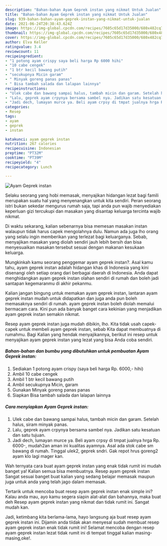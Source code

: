 ```yaml
---
description: "Bahan-bahan Ayam Geprek instan yang nikmat Untuk Jualan"
title: "Bahan-bahan Ayam Geprek instan yang nikmat Untuk Jualan"
slug: 939-bahan-bahan-ayam-geprek-instan-yang-nikmat-untuk-jualan
date: 2021-06-24T20:38:43.624Z
image: https://img-global.cpcdn.com/recipes/7605c65d17d35000/680x482cq70/ayam-geprek-instan-foto-resep-utama.jpg
thumbnail: https://img-global.cpcdn.com/recipes/7605c65d17d35000/680x482cq70/ayam-geprek-instan-foto-resep-utama.jpg
cover: https://img-global.cpcdn.com/recipes/7605c65d17d35000/680x482cq70/ayam-geprek-instan-foto-resep-utama.jpg
author: Elva Keller
ratingvalue: 3.4
reviewcount: 11
recipeingredient:
- "1 potong ayam crispy saya beli harga Rp 6000 hihi"
- "10 cabe cengek"
- "1 btr kecil bawang putih"
- "secukupnya Micin garam"
- " Minyak goreng panas panas"
- " Bisa tambah salada dan lalapan lainnya"
recipeinstructions:
- "Ulek cabe dan bawang sampai halus, tambah micin dan garam. Setelah halus, siram minyak panas."
- "Lalu, geprek ayam crpynya bersama sambel nya. Jadikan satu kesatuan dan satu tujuan."
- "Jadi dech, lumayan murce ya. Beli ayam crpsy di tmpat jualnya hrga Rp. 6000-, mudah2an aman ini kualitas ayamnya. Asal ada stok cabe sm bawang di rumah. Tinggal ulek2, geprek sndri. Gak repot hrus goreng2 ayam klo lagi mager kan."
categories:
- Resep
tags:
- ayam
- geprek
- instan

katakunci: ayam geprek instan 
nutrition: 267 calories
recipecuisine: Indonesian
preptime: "PT32M"
cooktime: "PT39M"
recipeyield: "4"
recipecategory: Lunch

---
```



![Ayam Geprek instan](https://img-global.cpcdn.com/recipes/7605c65d17d35000/680x482cq70/ayam-geprek-instan-foto-resep-utama.jpg)

Selaku seorang yang hobi memasak, menyajikan hidangan lezat bagi famili merupakan suatu hal yang menyenangkan untuk kita sendiri. Peran seorang istri bukan sekedar mengurus rumah saja, tapi anda pun wajib menyediakan keperluan gizi tercukupi dan masakan yang disantap keluarga tercinta wajib nikmat.

Di waktu  sekarang, kalian sebenarnya bisa memesan masakan instan walaupun tidak harus capek mengolahnya dulu. Namun ada juga lho orang yang selalu ingin memberikan yang terlezat bagi keluarganya. Sebab, menyajikan masakan yang diolah sendiri jauh lebih bersih dan bisa menyesuaikan masakan tersebut sesuai dengan makanan kesukaan keluarga. 



Mungkinkah kamu seorang penggemar ayam geprek instan?. Asal kamu tahu, ayam geprek instan adalah hidangan khas di Indonesia yang kini disenangi oleh setiap orang dari berbagai daerah di Indonesia. Anda dapat menghidangkan ayam geprek instan olahan sendiri di rumah dan boleh jadi santapan kegemaranmu di akhir pekanmu.

Kalian jangan bingung untuk memakan ayam geprek instan, lantaran ayam geprek instan mudah untuk didapatkan dan juga anda pun boleh memasaknya sendiri di rumah. ayam geprek instan boleh diolah memalui bermacam cara. Kini pun ada banyak banget cara kekinian yang menjadikan ayam geprek instan semakin nikmat.

Resep ayam geprek instan juga mudah dibikin, lho. Kita tidak usah capek-capek untuk membeli ayam geprek instan, sebab Kita dapat membuatnya di rumahmu. Bagi Kalian yang hendak menyajikannya, berikut ini resep untuk menyajikan ayam geprek instan yang lezat yang bisa Anda coba sendiri.

<!--inarticleads1-->

##### Bahan-bahan dan bumbu yang dibutuhkan untuk pembuatan Ayam Geprek instan:

1. Sediakan 1 potong ayam crispy (saya beli harga Rp. 6000,- hihi)
1. Ambil 10 cabe cengek
1. Ambil 1 btr kecil bawang putih
1. Ambil secukupnya Micin, garam
1. Gunakan  Minyak goreng panas panas
1. Siapkan  Bisa tambah salada dan lalapan lainnya




<!--inarticleads2-->

##### Cara menyiapkan Ayam Geprek instan:

1. Ulek cabe dan bawang sampai halus, tambah micin dan garam. Setelah halus, siram minyak panas.
1. Lalu, geprek ayam crpynya bersama sambel nya. Jadikan satu kesatuan dan satu tujuan.
1. Jadi dech, lumayan murce ya. Beli ayam crpsy di tmpat jualnya hrga Rp. 6000-, mudah2an aman ini kualitas ayamnya. Asal ada stok cabe sm bawang di rumah. Tinggal ulek2, geprek sndri. Gak repot hrus goreng2 ayam klo lagi mager kan.




Wah ternyata cara buat ayam geprek instan yang enak tidak rumit ini mudah banget ya! Kalian semua bisa membuatnya. Resep ayam geprek instan Sangat sesuai banget buat kalian yang sedang belajar memasak maupun juga untuk anda yang telah jago dalam memasak.

Tertarik untuk mencoba buat resep ayam geprek instan enak simple ini? Kalau anda mau, ayo kamu segera siapin alat-alat dan bahannya, maka buat deh Resep ayam geprek instan yang nikmat dan tidak rumit ini. Sangat mudah kan. 

Jadi, ketimbang kita berlama-lama, hayo langsung aja buat resep ayam geprek instan ini. Dijamin anda tiidak akan menyesal sudah membuat resep ayam geprek instan enak tidak rumit ini! Selamat mencoba dengan resep ayam geprek instan lezat tidak rumit ini di tempat tinggal kalian masing-masing,oke!.

